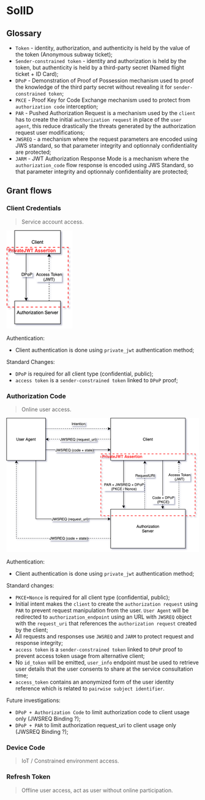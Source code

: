 # SolID

## Glossary

* `Token` - identity, authorization, and authenticity is held by the value of
  the token (Anonymous subway ticket);
* `Sender-constrained token` - identity and authorization is held by the token,
  but authenticity is held by a third-party secret (Named flight ticket + ID Card);
* `DPoP` - Demonstration of Proof of Possession mechanism used to proof the
  knowledge of the third party secret without revealing it for
  `sender-constrained token`;
* `PKCE` - Proof Key for Code Exchange mechanism used to protect from
  `authorization code` interception;
* `PAR` - Pushed Authorization Request is a mechanism used by the `client` has to
  create the initial `authorization request` in place of the `user agent`, this
  reduce drastically the threats generated by the authorization request user
  modifications;
* `JWSREQ` - a mechanism where the request parameters are encoded using JWS
  standard, so that parameter integrity and optionnaly confidentiality are
  protected;
* `JARM` - JWT Authorization Response Mode is a mechanism where the
  `authorization_code` flow response is encoded using JWS Standard, so that
  parameter integrity and optionnaly confidentiality are protected;

## Grant flows

### Client Credentials

> Service account access.

![Overview](./img/SOLID_CC.png)

Authentication:

* Client authentication is done using `private_jwt` authentication method;

Standard Changes:

* `DPoP` is required for all client type (confidential, public);
* `access token` is a `sender-constrained token` linked to `DPoP` proof;

### Authorization Code

> Online user access.

![Overview](./img/SOLID_AUTHCODE.png)

Authentication:

* Client authentication is done using `private_jwt` authentication method;

Standard changes:

* `PKCE+Nonce` is required for all client type (confidential, public);
* Initial intent makes the `client` to create the `authorization request` using
  `PAR` to prevent request manipulation from the user. `User Agent` will be
  redirected to `authorization_endpoint` using an URL with `JWSREQ` object with
  the `request_uri` that references the `authorization request` created by the
  client;
* All requests and responses use `JWSREQ` and `JARM` to protect request and
  response integrity;
* `access token` is a `sender-constrained token` linked to `DPoP` proof to
  prevent access token usage from alternative client;
* No `id_token` will be emitted, `user_info` endpoint must be used to retrieve
  user details that the user consents to share at the service consultation time;
* `access_token` contains an anonymized form of the user identity reference which
  is related to `pairwise subject identifier`.

Future investigations:

* `DPoP + Authorization Code` to limit authorization code to client usage only (JWSREQ Binding ?);
* `DPoP + PAR` to limit authorization request_uri to client usage only (JWSREQ Binding ?);

### Device Code

> IoT / Constrained environment access.

### Refresh Token

> Offline user access, act as user without online participation.
